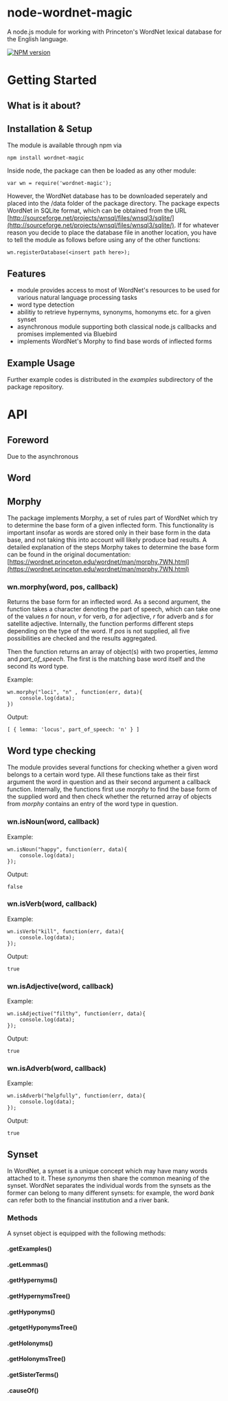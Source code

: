 node-wordnet-magic
==================

A node.js module for working with Princeton's WordNet lexical database for the English language.

[![NPM version](https://badge.fury.io/js/wordnet-magic.svg)](http://badge.fury.io/js/wordnet-magic)

# Getting Started

## What is it about?

## Installation & Setup

The module is available through npm via

```
npm install wordnet-magic
``` 

Inside node, the package can then be loaded as any other module:

``` 
var wn = require('wordnet-magic');
``` 

However, the WordNet database has to be downloaded seperately and placed into the /data folder of the package directory. The package expects WordNet in SQLite format, which can be obtained from the URL 
[http://sourceforge.net/projects/wnsql/files/wnsql3/sqlite/](http://sourceforge.net/projects/wnsql/files/wnsql3/sqlite/). If for whatever reason you decide to place
the database file in another location, you have to tell the module as follows before using any of the other functions:

``` 
wn.registerDatabase(<insert path here>);
``` 

## Features

- module provides access to most of WordNet's resources to be used for various natural language processing tasks 
- word type detection
- abilitiy to retrieve hypernyms, synonyms, homonyms etc. for a given synset 
- asynchronous module supporting both classical node.js callbacks and promises implemented via Bluebird
- implements WordNet's Morphy to find base words of inflected forms

## Example Usage




Further example codes is distributed in the *examples* subdirectory of the package repository.

# API

## Foreword 

Due to the asynchronous 

## Word

## Morphy
The package implements Morphy, a set of rules part of WordNet which try to determine the base form of a given inflected form. This
functionality is important insofar as words are stored only in their base form in the data base, and not taking this into account will likely
produce bad results. A detailed explanation of the steps Morphy takes to determine the base form can be found in the original documentation:
[https://wordnet.princeton.edu/wordnet/man/morphy.7WN.html](https://wordnet.princeton.edu/wordnet/man/morphy.7WN.html)

### wn.morphy(word, pos, callback)
Returns the base form for an inflected word. As a second argument, the function takes a character denoting the part of speech,
which can take one of the values *n* for noun, *v* for verb, *a* for adjective, *r* for adverb and *s* for satellite adjective. Internally,
the function performs different steps depending on the type of the word. If *pos* is not supplied, all five possibilities are checked and the results
aggregated. 

Then the function returns an array of object(s) with two properties, *lemma* and *part_of_speech*. 
The first is the matching base word itself and the second its word type. 

Example:
```
wn.morphy("loci", "n" , function(err, data){
	console.log(data);
})
```

Output:
```
[ { lemma: 'locus', part_of_speech: 'n' } ]
```

## Word type checking

The module provides several functions for checking whether a given word belongs to a certain word type. All these functions
take as their first argument the word in question and as their second argument a callback function. Internally, the functions
first use *morphy* to find the base form of the supplied word and then check whether the returned array of objects from *morphy*
contains an entry of the word type in question.

### wn.isNoun(word, callback)

Example:
```
wn.isNoun("happy", function(err, data){
	console.log(data);
});
```

Output:
```
false
```

### wn.isVerb(word, callback)

Example:
```
wn.isVerb("kill", function(err, data){
	console.log(data);
});
```

Output:
```
true
```

### wn.isAdjective(word, callback)

Example:
```
wn.isAdjective("filthy", function(err, data){
	console.log(data);
});
```

Output:
```
true
```

### wn.isAdverb(word, callback)

Example:
```
wn.isAdverb("helpfully", function(err, data){
	console.log(data);
});
```

Output:
```
true
```

## Synset

In WordNet, a synset is a unique concept which may have many words attached to it. These *synonyms* then share the common 
meaning of the synset. WordNet separates the individual words from the synsets as the former can belong to many different 
synsets: for example, the word *bank* can refer both to the financial institution and a river bank. 

### Methods

A synset object is equipped with the following methods:

#### .getExamples()

#### .getLemmas()

#### .getHypernyms()

#### .getHypernymsTree()

#### .getHyponyms()

#### .getgetHyponymsTree()

#### .getHolonyms()

#### .getHolonymsTree()

#### .getSisterTerms()

#### .causeOf()

